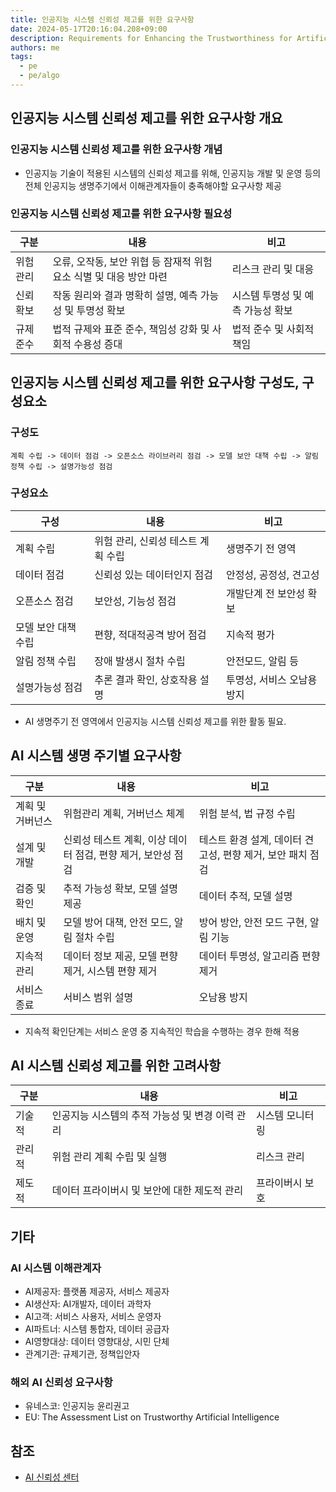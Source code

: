 ```yaml
---
title: 인공지능 시스템 신뢰성 제고를 위한 요구사항
date: 2024-05-17T20:16:04.208+09:00
description: Requirements for Enhancing the Trustworthiness for Artificial Intelligence Systems
authors: me
tags:
  - pe
  - pe/algo
---
```


## 인공지능 시스템 신뢰성 제고를 위한 요구사항 개요

### 인공지능 시스템 신뢰성 제고를 위한 요구사항 개념

- 인공지능 기술이 적용된 시스템의 신뢰성 제고를 위해, 인공지능 개발 및 운영 등의 전체 인공지능 생명주기에서 이해관계자들이 충족해야할 요구사항 제공

### 인공지능 시스템 신뢰성 제고를 위한 요구사항 필요성

| 구분      | 내용                                                               | 비고                              |
| --------- | ------------------------------------------------------------------ | --------------------------------- |
| 위험 관리 | 오류, 오작동, 보안 위협 등 잠재적 위험 요소 식별 및 대응 방안 마련 | 리스크 관리 및 대응               |
| 신뢰 확보 | 작동 원리와 결과 명확히 설명, 예측 가능성 및 투명성 확보           | 시스템 투명성 및 예측 가능성 확보 |
| 규제 준수 | 법적 규제와 표준 준수, 책임성 강화 및 사회적 수용성 증대           | 법적 준수 및 사회적 책임          |

## 인공지능 시스템 신뢰성 제고를 위한 요구사항 구성도, 구성요소

### 구성도

```text
계획 수립 -> 데이터 점검 -> 오픈소스 라이브러리 점검 -> 모델 보안 대책 수립 -> 알림 정책 수립 -> 설명가능성 점검
```

### 구성요소

| 구성                | 내용                               | 비고                       |
| ------------------- | ---------------------------------- | -------------------------- |
| 계획 수립           | 위험 관리, 신뢰성 테스트 계획 수립 | 생명주기 전 영역           |
| 데이터 점검         | 신뢰성 있는 데이터인지 점검        | 안정성, 공정성, 견고성     |
| 오픈소스 점검       | 보안성, 기능성 점검                | 개발단계 전 보안성 확보    |
| 모델 보안 대책 수립 | 편향, 적대적공격 방어 점검         | 지속적 평가                |
| 알림 정책 수립      | 장애 발생시 절차 수립              | 안전모드, 알림 등          |
| 설명가능성 점검     | 추론 결과 확인, 상호작용 설명      | 투명성, 서비스 오남용 방지 |

- AI 생명주기 전 영역에서 인공지능 시스템 신뢰성 제고를 위한 활동 필요.

## AI 시스템 생명 주기별 요구사항

| 구분             | 내용                                                         | 비고                                                       |
| ---------------- | ------------------------------------------------------------ | ---------------------------------------------------------- |
| 계획 및 거버넌스 | 위험관리 계획, 거버넌스 체계                                 | 위험 분석, 법 규정 수립                                    |
| 설계 및 개발     | 신뢰성 테스트 계획, 이상 데이터 점검, 편향 제거, 보안성 점검 | 테스트 환경 설계, 데이터 견고성, 편향 제거, 보안 패치 점검 |
| 검증 및 확인     | 추적 가능성 확보, 모델 설명 제공                             | 데이터 추적, 모델 설명                                     |
| 배치 및 운영     | 모델 방어 대책, 안전 모드, 알림 절차 수립                    | 방어 방안, 안전 모드 구현, 알림 기능                       |
| 지속적 관리      | 데이터 정보 제공, 모델 편향 제거, 시스템 편향 제거           | 데이터 투명성, 알고리즘 편향 제거                          |
| 서비스 종료      | 서비스 범위 설명                                             | 오남용 방지                                                |

- 지속적 확인단계는 서비스 운영 중 지속적인 학습을 수행하는 경우 한해 적용

## AI 시스템 신뢰성 제고를 위한 고려사항

| 구분   | 내용                                            | 비고            |
| ------ | ----------------------------------------------- | --------------- |
| 기술적 | 인공지능 시스템의 추적 가능성 및 변경 이력 관리 | 시스템 모니터링 |
| 관리적 | 위험 관리 계획 수립 및 실행                     | 리스크 관리     |
| 제도적 | 데이터 프라이버시 및 보안에 대한 제도적 관리    | 프라이버시 보호 |

## 기타

### AI 시스템 이해관계자

- AI제공자: 플랫폼 제공자, 서비스 제공자
- AI생산자: AI개발자, 데이터 과학자
- AI고객: 서비스 사용자, 서비스 운영자
- AI파트너: 시스템 통합자, 데이터 공급자
- AI영향대상: 데이터 영향대상, 시민 단체
- 관계기관: 규제기관, 정책입안자

### 해외 AI 신뢰성 요구사항

- 유네스코: 인공지능 윤리권고
- EU: The Assessment List on Trustworthy Artificial Intelligence

## 참조

- [AI 신뢰성 센터](https://aitrustops.or.kr/common/bbs/tcntr/selectBbs.do?bbs_seq=7661&sch_text=&currentPage=1)
